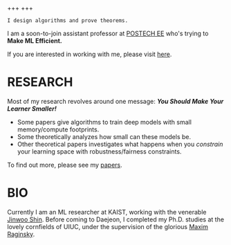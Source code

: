 +++
+++

`I design algorithms and prove theorems.`


I am a soon-to-join assistant professor at [POSTECH EE](https://ee.postech.ac.kr) who's trying to __Make ML Efficient.__

If you are interested in working with me, please visit [here](/withme/).

# RESEARCH

Most of my research revolves around one message: _**You Should Make Your Learner Smaller!**_
- Some papers give algorithms to train deep models with small memory/compute footprints.
- Some theoretically analyzes how small can these models be.
- Other theoretical papers investigates what happens when you _constrain_ your learning space with robustness/fairness constraints.

To find out more, please see my [papers](/papers/).

# BIO
Currently I am an ML researcher at KAIST, working with the venerable [Jinwoo Shin](https://alinlab.kaist.ac.kr/shin.html). Before coming to Daejeon, I completed my Ph.D. studies at the lovely cornfields of UIUC, under the supervision of the glorious [Maxim Raginsky](http://maxim.ece.illinois.edu).



